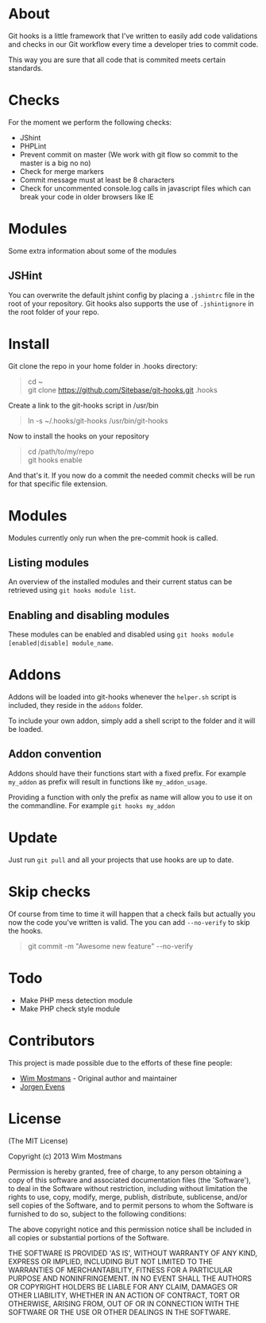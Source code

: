 # About

Git hooks is a little framework that I've written to easily add code validations and checks in our Git workflow every time a developer tries to commit code.

This way you are sure that all code that is commited meets certain standards.

# Checks

For the moment we perform the following checks:

* JShint
* PHPLint
* Prevent commit on master (We work with git flow so commit to the master is a big no no)
* Check for merge markers
* Commit message must at least be 8 characters
* Check for uncommented console.log calls in javascript files which can break your code in older browsers like IE

# Modules

Some extra information about some of the modules

## JSHint

You can overwrite the default jshint config by placing a `.jshintrc` file in the root of your repository.
Git hooks also supports the use of `.jshintignore` in the root folder of your repo.

# Install

Git clone the repo in your home folder in .hooks directory:

>cd ~<br />
>git clone https://github.com/Sitebase/git-hooks.git .hooks

Create a link to the git-hooks script in /usr/bin

>ln -s ~/.hooks/git-hooks /usr/bin/git-hooks

Now to install the hooks on your repository

> cd /path/to/my/repo<br />
> git hooks enable

And that's it. 
If you now do a commit the needed commit checks will be run for that specific file extension.

# Modules
Modules currently only run when the pre-commit hook is called.

## Listing modules
An overview of the installed modules and their current status can be retrieved using `git hooks module list`.

## Enabling and disabling modules
These modules can be enabled and disabled using `git hooks module [enabled|disable] module_name`.

# Addons
Addons will be loaded into git-hooks whenever the `helper.sh` script is included, they reside in the `addons` folder.

To include your own addon, simply add a shell script to the folder and it will be loaded.

## Addon convention
Addons should have their functions start with a fixed prefix. For example `my_addon` as prefix will result in functions like `my_addon_usage`.

Providing a function with only the prefix as name will allow you to use it on the commandline. For example `git hooks my_addon`

# Update

Just run `git pull` and all your projects that use hooks are up to date.

# Skip checks

Of course from time to time it will happen that a check fails but actually you now the code you've written is valid. The you can add `--no-verify` to skip the hooks.

>git commit -m "Awesome new feature" --no-verify

# Todo

* Make PHP mess detection module
* Make PHP check style module

# Contributors
This project is made possible due to the efforts of these fine people:

* [Wim Mostmans](http://twitter.com/Sitebase) - Original author and maintainer<br />
* [Jorgen Evens](https://twitter.com/JorgenEvens)

# License

(The MIT License)

Copyright (c) 2013 Wim Mostmans

Permission is hereby granted, free of charge, to any person obtaining a copy of this software and associated documentation files (the 'Software'), to deal in the Software without restriction, including without limitation the rights to use, copy, modify, merge, publish, distribute, sublicense, and/or sell copies of the Software, and to permit persons to whom the Software is furnished to do so, subject to the following conditions:

The above copyright notice and this permission notice shall be included in all copies or substantial portions of the Software.

THE SOFTWARE IS PROVIDED 'AS IS', WITHOUT WARRANTY OF ANY KIND, EXPRESS OR IMPLIED, INCLUDING BUT NOT LIMITED TO THE WARRANTIES OF MERCHANTABILITY, FITNESS FOR A PARTICULAR PURPOSE AND NONINFRINGEMENT. IN NO EVENT SHALL THE AUTHORS OR COPYRIGHT HOLDERS BE LIABLE FOR ANY CLAIM, DAMAGES OR OTHER LIABILITY, WHETHER IN AN ACTION OF CONTRACT, TORT OR OTHERWISE, ARISING FROM, OUT OF OR IN CONNECTION WITH THE SOFTWARE OR THE USE OR OTHER DEALINGS IN THE SOFTWARE.
